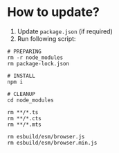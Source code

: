 # How to update?

1. Update `package.json` (if required)
2. Run following script: 
```shell
# PREPARING
rm -r node_modules
rm package-lock.json

# INSTALL
npm i

# CLEANUP
cd node_modules

rm **/*.ts
rm **/*.cts
rm **/*.mts

rm esbuild/esm/browser.js
rm esbuild/esm/browser.min.js
```